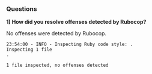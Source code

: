 ### Questions

**1) How did you resolve offenses detected by Rubocop?**

No offenses were detected by Rubocop.

```
23:54:00 - INFO - Inspecting Ruby code style: .
Inspecting 1 file
.

1 file inspected, no offenses detected
```

